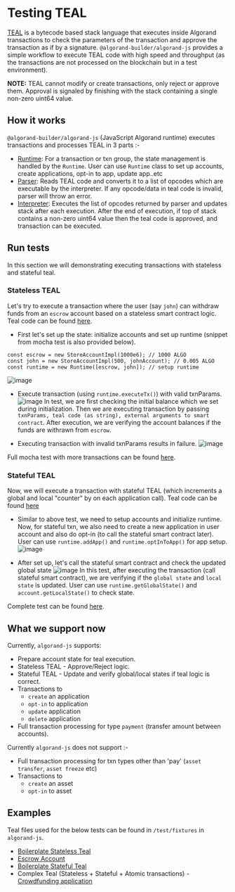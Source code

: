 # Testing TEAL

[TEAL](https://developer.algorand.org/docs/reference/teal/specification/) is a bytecode based stack language that executes inside Algorand transactions to check the parameters of the transaction and approve the transaction as if by a signature. `@algorand-builder/algorand-js` provides a simple workflow to execute TEAL code with high speed and throughput (as the transactions are not processed on the blockchain but in a test environment).

**NOTE:** TEAL cannot modify or create transactions, only reject or approve them. Approval is signaled by finishing with the stack containing a single non-zero uint64 value.

## How it works

`@algorand-builder/algorand-js` (JavaScript Algorand runtime) executes transactions and processes TEAL in 3 parts :-

- [Runtime](../packages/algorand-js/src/runtime): For a transaction or txn group, the state management is handled by the `Runtime`. User can use `Runtime` class to set up accounts, create applications, opt-in to app, update app..etc
- [Parser](../packages/algorand-js/src/parser): Reads TEAL code and converts it to a list of opcodes which are executable by the interpreter. If any opcode/data in teal code is invalid, parser will throw an error.
- [Interpreter](../packages/algorand-js/src/interpreter): Executes the list of opcodes returned by parser and updates stack after each execution. After the end of execution, if top of stack contains a non-zero uint64 value then the teal code is approved, and transaction can be executed.

## Run tests
In this section we will demonstrating executing transactions with stateless and stateful teal.

### Stateless TEAL

Let's try to execute a transaction where the user (say `john`) can withdraw funds from an `escrow` account based on a stateless smart contract logic. Teal code can be found [here](../packages/algorand-js/test/fixtures/escrow-account/assets/escrow.teal).
- First let's set up the state: initialize accounts and set up runtime (snippet from mocha test is also provided below).
```
const escrow = new StoreAccountImpl(1000e6); // 1000 ALGO
const john = new StoreAccountImpl(500, johnAccount); // 0.005 ALGO
const runtime = new Runtime([escrow, john]); // setup runtime
```
![image](https://user-images.githubusercontent.com/33264364/104197847-81afe200-544b-11eb-8553-b2446ea9c763.png)

- Execute transaction (using `runtime.executeTx()`) with valid txnParams.
![image](https://user-images.githubusercontent.com/33264364/104199023-f33c6000-544c-11eb-975b-1f8f72508ee6.png)
In test, we are first checking the initial balance which we set during initialization. Then we are executing transaction by passing `txnParams, teal code (as string), external arguments to smart contract`. After execution, we are verifying the account balances if the funds are withrawn from `escrow`.

- Executing transaction with invalid txnParams results in failure.
![image](https://user-images.githubusercontent.com/33264364/104201136-6cd54d80-544f-11eb-80ea-9ca307bc189d.png)

Full mocha test with more transactions can be found [here](../packages/algorand-js/test/integration/escrow-account.ts).

### Stateful TEAL

Now, we will execute a transaction with stateful TEAL (which increments a global and local "counter" by on each application call). Teal code can be found [here](../packages/algorand-js/test/fixtures/stateful/assets/counter-approval.teal)

- Similar to above test, we need to setup accounts and initialize runtime. Now, for stateful txn, we also need to create a new application in user account and also do opt-in (to call the stateful smart contract later). User can use `runtime.addApp()` and `runtime.optInToApp()` for app setup.
![image](https://user-images.githubusercontent.com/33264364/104204711-94c6b000-5453-11eb-99e5-f772ce4b5c92.png)

- After set up, let's call the stateful smart contract and check the updated global state
![image](https://user-images.githubusercontent.com/33264364/104205377-5382d000-5454-11eb-8b57-8a6690694c61.png)
In this test, after executing the transaction (call stateful smart contract), we are verifying if the `global state` and `local state` is updated. User can use `runtime.getGlobalState()` and `account.getLocalState()` to check state.

Complete test can be found [here](../packages/algorand-js/test/integration/stateful-counter.ts).

## What we support now

Currently, `algorand-js` supports:

- Prepare account state for teal execution.
- Stateless TEAL - Approve/Reject logic.
- Stateful TEAL - Update and verify global/local states if teal logic is correct.
- Transactions to
  + `create` an application
  + `opt-in` to application
  + `update` application
  + `delete` application
- Full transaction processing for type `payment` (transfer amount between accounts).

Currently `algorand-js` does not support :-

 - Full transaction processing for txn types other than 'pay' (`asset transfer`, `asset freeze` etc)
 - Transactions to
   + `create` an asset
   + `opt-in` to asset


## Examples

Teal files used for the below tests can be found in `/test/fixtures` in `algorand-js`.

+ [Boilerplate Stateless Teal](../packages/algorand-js/test/integration/basic-teal.ts)
+ [Escrow Account](../packages/algorand-js/test/integration/escrow-account.ts)
+ [Boilerplate Stateful Teal](../packages/algorand-js/test/integration/stateful-counter.ts)
+ Complex Teal (Stateless + Stateful + Atomic transactions) - [Crowdfunding application](../examples/crowdfunding)
